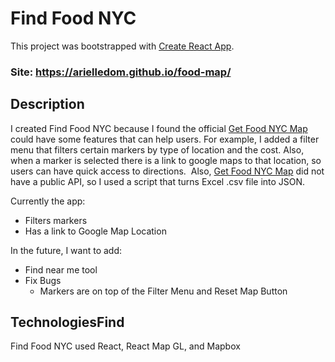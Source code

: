 # Find Food NYC

This project was bootstrapped with [Create React App](https://github.com/facebook/create-react-app).

### Site: https://arielledom.github.io/food-map/

## Description

I created Find Food NYC because I found the official [Get Food NYC Map](https://nyc-oem.maps.arcgis.com/apps/webappviewer/index.html?id=d781ef8a46cf417dbbfaf28f3b902ac4) could have some features that can help users. For example, I added a filter menu that filters certain markers by type of location and the cost. Also, when a marker is selected there is a link to google maps to that location, so users can have quick access to directions. 
Also, [Get Food NYC Map](https://nyc-oem.maps.arcgis.com/apps/webappviewer/index.html?id=d781ef8a46cf417dbbfaf28f3b902ac4) did not have a public API, so I used a script that turns Excel .csv file into JSON.

Currently the app:
* Filters markers
* Has a link to Google Map Location

In the future, I want to add:
* Find near me tool
* Fix Bugs
  * Markers are on top of the Filter Menu and Reset Map Button

## TechnologiesFind 
Find Food NYC used React, React Map GL, and Mapbox
